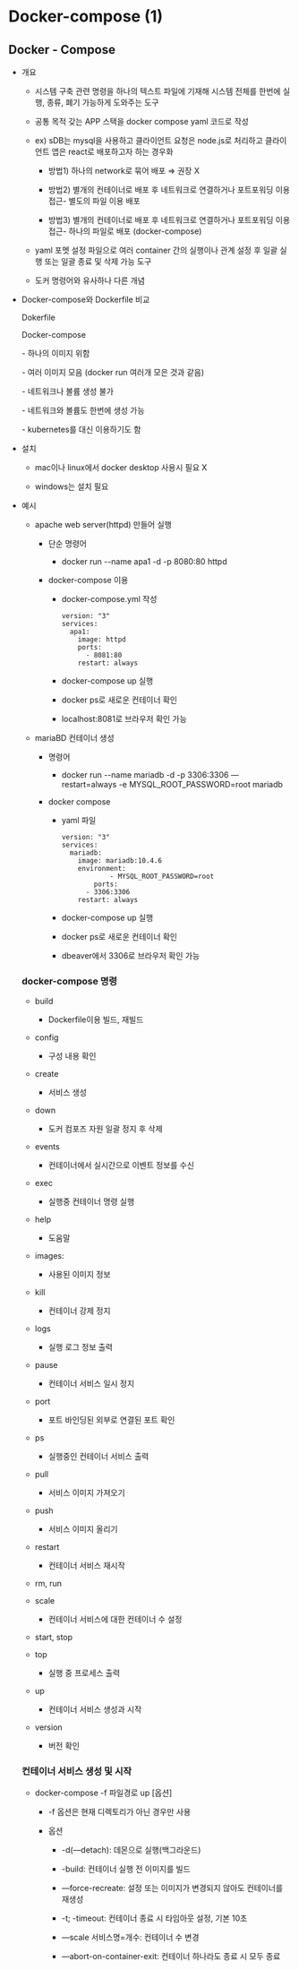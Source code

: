 Docker-compose (1)
==================

Docker - Compose
----------------

*   개요
    
    *   시스템 구축 관련 명령을 하나의 텍스트 파일에 기재해 시스템 전체를 한번에 실행, 종류, 폐기 가능하게 도와주는 도구
    
    *   공통 목적 갖는 APP 스택을 docker compose yaml 코드로 작성
    
    *   ex) sDB는 mysql을 사용하고 클라이언트 요청은 node.js로 처리하고 클라이언트 앱은 react로 배포하고자 하는 경우화
        
        *   방법1) 하나의 network로 묶어 배포 ⇒ 권장 X
        
        *   방법2) 별개의 컨테이너로 배포 후 네트워크로 연결하거나 포트포워딩 이용 접근- 별도의 파일 이용 배포
        
        *   방법3) 별개의 컨테이너로 배포 후 네트워크로 연결하거나 포트포워딩 이용 접근- 하나의 파일로 배포 (docker-compose)
    
    *   yaml 포멧 설정 파일으로 여러 container 간의 실행이나 관계 설정 후 일괄 실행 또는 일괄 종료 및 삭제 가능 도구
    
    *   도커 명령어와 유사하나 다른 개념

*   Docker-compose와 Dockerfile 비교
    
    Dokerfile
    
    Docker-compose
    
    \- 하나의 이미지 위함
    
    \- 여러 이미지 모음 (docker run 여러개 모은 것과 같음)
    
    \- 네트워크나 볼륨 생성 불가
    
    \- 네트워크와 볼륨도 한번에 생성 가능
    
    \- kubernetes를 대신 이용하기도 함
    

*   설치
    
    *   mac이나 linux에서 docker desktop 사용시 필요 X
    
    *   windows는 설치 필요

*   예시
    
    *   apache web server(httpd) 만들어 실행
        
        *   단순 명령어
            *   docker run --name apa1 -d -p 8080:80 httpd
        
        *   docker-compose 이용
            
            *   docker-compose.yml 작성
                
                    version: "3"
                    services:
                      apa1:
                        image: httpd
                        ports:
                          - 8081:80
                        restart: always
                
            
            *   docker-compose up 실행
            
            *   docker ps로 새로운 컨테이너 확인
            
            *   localhost:8081로 브라우저 확인 가능
    
    *   mariaBD 컨테이너 생성
        
        *   명령어
            *   docker run --name mariadb -d -p 3306:3306 —restart=always -e MYSQL\_ROOT\_PASSWORD=root mariadb
        
        *   docker compose
            
            *   yaml 파일
                
                    version: "3"
                    services:
                      mariadb:
                        image: mariadb:10.4.6
                        environment:
                    			- MYSQL_ROOT_PASSWORD=root
                    		ports:
                          - 3306:3306
                        restart: always
                
            
            *   docker-compose up 실행
            
            *   docker ps로 새로운 컨테이너 확인
            
            *   dbeaver에서 3306로 브라우저 확인 가능
    
    ### docker-compose 명령
    
    *   build
        *   Dockerfile이용 빌드, 재빌드
    
    *   config
        *   구성 내용 확인
    
    *   create
        *   서비스 생성
    
    *   down
        *   도커 컴포즈 자원 일괄 정지 후 삭제
    
    *   events
        *   컨테이너에서 실시간으로 이벤트 정보를 수신
    
    *   exec
        *   실행중 컨테이너 명령 실행
    
    *   help
        *   도움말
    
    *   images:
        *   사용된 이미지 정보
    
    *   kill
        *   컨테이너 강제 정지
    
    *   logs
        *   실행 로그 정보 출력
    
    *   pause
        *   컨테이너 서비스 일시 정지
    
    *   port
        *   포트 바인딩된 외부로 연결된 포트 확인
    
    *   ps
        *   실행중인 컨테이너 서비스 출력
    
    *   pull
        *   서비스 이미지 가져오기
    
    *   push
        *   서비스 이미지 올리기
    
    *   restart
        *   컨테이너 서비스 재시작
    
    *   rm, run
    
    *   scale
        *   컨테이너 서비스에 대한 컨테이너 수 설정
    
    *   start, stop
    
    *   top
        *   실행 중 프로세스 출력
    
    *   up
        *   컨테이너 서비스 생성과 시작
    
    *   version
        *   버전 확인
    
    ### 컨테이너 서비스 생성 및 시작
    
    *   docker-compose -f 파일경로 up \[옵션\]
        
        *   \-f 옵션은 현재 디렉토리가 아닌 경우만 사용
        
        *   옵션
            
            *   \-d(—detach): 데몬으로 실행(백그라운드)
            
            *   \-build: 컨테이너 실행 전 이미지를 빌드
            
            *   —force-recreate: 설정 또는 이미지가 변경되지 않아도 컨테이너를 재생성
            
            *   \-t; -timeout: 컨테이너 종료 시 타임아웃 설정, 기본 10초
            
            *   —scale 서비스명=개수: 컨테이너 수 변경
            
            *   —abort-on-container-exit: 컨테이너 하나라도 종료 시 모두 종료